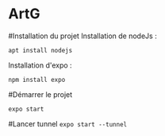 # ArtG

#Installation du projet
Installation de nodeJs :

`apt install nodejs`

Installation d'expo :

`npm install expo `

#Démarrer le projet

`expo start`

#Lancer tunnel
``expo start --tunnel``